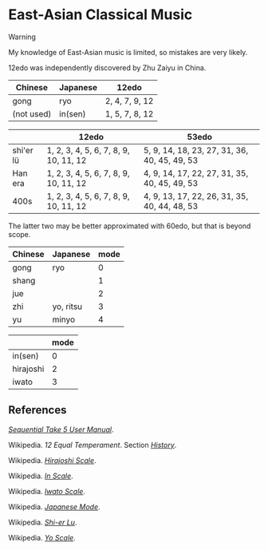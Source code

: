 # East-Asian Classical Music

> [!warning]
> My knowledge of East-Asian music is limited, so mistakes are very likely.

12edo was independently discovered by Zhu Zaiyu in China.

Chinese|Japanese|12edo|
|------|----|-----|
| gong  |ryo  | 2, 4, 7, 9, 12 |
|(not used) | in(sen)| 1, 5, 7, 8, 12   |

|      |12edo|53edo|
|------|-----|-----|
|shi'er lü| 1, 2, 3, 4, 5, 6, 7, 8, 9, 10, 11, 12 | 5, 9, 14, 18, 23, 27, 31, 36, 40, 45, 49, 53 |
|Han era | 1, 2, 3, 4, 5, 6, 7, 8, 9, 10, 11, 12 |  4, 9, 14, 17, 22, 27, 31, 35, 40, 45, 49, 53 |
|400s | 1, 2, 3, 4, 5, 6, 7, 8, 9, 10, 11, 12     | 4, 9, 13, 17, 22, 26, 31, 35, 40, 44, 48, 53 |

The latter two may be better approximated with 60edo, but that is beyond scope.

|Chinese|Japanese|mode|
|-------|--------|----|
|gong | ryo | 0 |
|shang| | 1 |
|jue  | | 2 |
|zhi  | yo, ritsu | 3 |
|yu   | minyo|4 |



|    |mode|
|----|----|
|in(sen)| 0  |
|hirajoshi| 2|
|iwato|3|

## References

*[Sequential Take 5 User Manual](https://www.sequential.com/wp-content/uploads/2022/06/Take-5-Users-Guide-1.1.pdf)*.

Wikipedia. *12 Equal Temperament*. Section *[History](https://en.wikipedia.org/w/index.php?title=12_equal_temperament&oldid=1227218014#History)*.

Wikipedia. *[Hirajoshi Scale](https://en.wikipedia.org/w/index.php?title=Hiraj%C5%8Dshi_scale&oldid=1220205549)*.

Wikipedia. *[In Scale](https://en.wikipedia.org/w/index.php?title=In_scale&oldid=1222250665)*.

Wikipedia. *[Iwato Scale](https://en.wikipedia.org/w/index.php?title=Iwato_scale&oldid=1059379646)*.

Wikipedia. *[Japanese Mode](https://en.wikipedia.org/w/index.php?title=Japanese_mode&oldid=1238061586)*.

Wikipedia. *[Shi-er Lu](https://en.wikipedia.org/w/index.php?title=Shi%27er_l%C3%BC&oldid=1243503481)*.

Wikipedia. *[Yo Scale](https://en.wikipedia.org/w/index.php?title=Yo_scale&oldid=1221382314)*.
